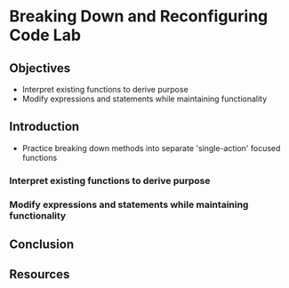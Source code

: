 # Breaking Down and Reconfiguring Code Lab

## Objectives

- Interpret existing functions to derive purpose
- Modify expressions and statements while maintaining functionality

## Introduction

- Practice breaking down methods into separate 'single-action' focused functions

### Interpret existing functions to derive purpose

### Modify expressions and statements while maintaining functionality

## Conclusion

## Resources
